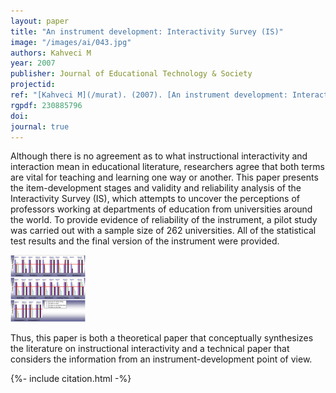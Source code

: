 ```yaml
---
layout: paper
title: "An instrument development: Interactivity Survey (IS)"
image: "/images/ai/043.jpg"
authors: Kahveci M
year: 2007
publisher: Journal of Educational Technology & Society
projectid:
ref: "[Kahveci M](/murat). (2007). [An instrument development: Interactivity Survey (IS)](qgb). _Journal of Educational Technology & Society, 10_(3), 163-174."
rgpdf: 230885796
doi:
journal: true
---
```

Although there is no agreement as to what instructional interactivity and interaction mean in educational literature, researchers agree that both terms are vital for teaching and learning one way or another. This paper presents the item-development stages and validity and reliability analysis of the Interactivity Survey (IS), which attempts to uncover the perceptions of professors working at departments of education from universities around the world. To provide evidence of reliability of the instrument, a pilot study was carried out with a sample size of 262 universities. All of the statistical test results and the final version of the instrument were provided.

![](/images/papers/2007-03-01-interactivity-survey.png)

Thus, this paper is both a theoretical paper that conceptually synthesizes the literature on instructional interactivity and a technical paper that considers the information from an instrument-development point of view.

{%- include citation.html -%}